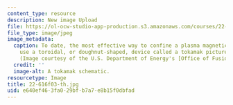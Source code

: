 ```yaml
---
content_type: resource
description: New image Upload
file: https://ol-ocw-studio-app-production.s3.amazonaws.com/courses/22-616-plasma-transport-theory-fall-2003/e640ef463fa029bfb7a7e8b15f0dbfad_22-616f03-th.jpg
file_type: image/jpeg
image_metadata:
  caption: To date, the most effective way to confine a plasma magnetically is to
    use a toroidal, or doughnut-shaped, device called a tokamak pictured in this schematic.
    (Image courtesy of the U.S. Department of Energy's [Office of Fusion Energy Sciences](http://science.energy.gov/fes/).)
  credit: ''
  image-alt: A tokamak schematic.
resourcetype: Image
title: 22-616f03-th.jpg
uid: e640ef46-3fa0-29bf-b7a7-e8b15f0dbfad
---
```

